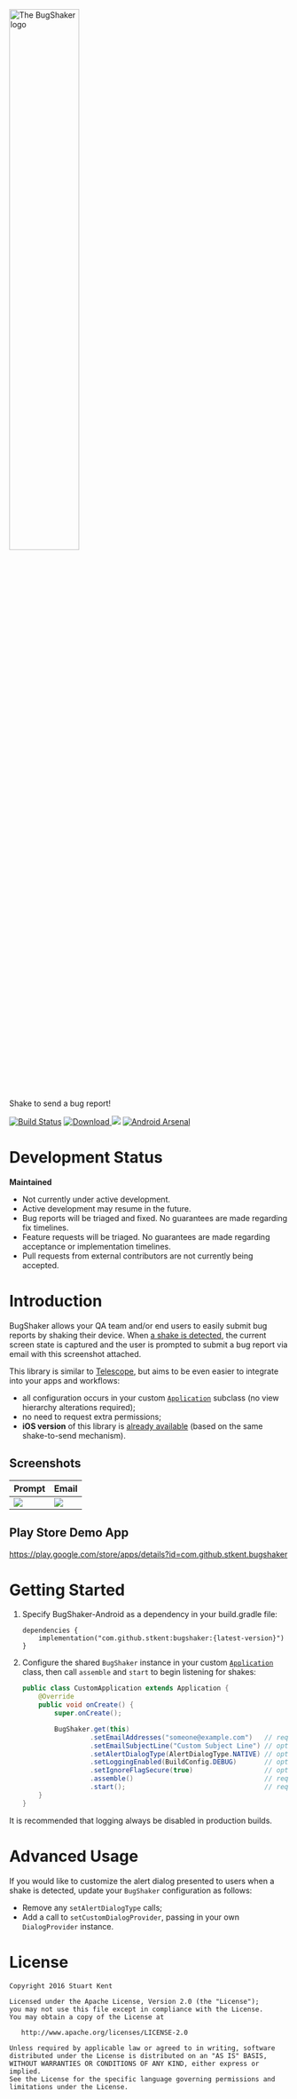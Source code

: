 <img src="https://raw.githubusercontent.com/stkent/bugshaker-android/main/assets/repo_banner.png?raw=true" title="BugShaker" alt="The BugShaker logo" width="50%" />

Shake to send a bug report!

[![Build Status](https://travis-ci.org/stkent/bugshaker-android.svg?branch=main)](https://travis-ci.org/stkent/bugshaker-android) [ ![Download](https://api.bintray.com/packages/stkent/android-libraries/bugshaker/images/download.svg) ](https://bintray.com/stkent/android-libraries/bugshaker/_latestVersion) <a href="http://www.detroitlabs.com/"><img src="https://img.shields.io/badge/Sponsor-Detroit%20Labs-000000.svg" /></a> [![Android Arsenal](https://img.shields.io/badge/Android%20Arsenal-BugShaker-green.svg?style=flat)](http://android-arsenal.com/details/1/3299)

# Development Status

**Maintained**

- Not currently under active development.
- Active development may resume in the future.
- Bug reports will be triaged and fixed. No guarantees are made regarding fix timelines.
- Feature requests will be triaged. No guarantees are made regarding acceptance or implementation timelines.
- Pull requests from external contributors are not currently being accepted.

# Introduction

BugShaker allows your QA team and/or end users to easily submit bug reports by shaking their device. When [a shake is detected]((https://github.com/square/seismic)), the current screen state is captured and the user is prompted to submit a bug report via email with this screenshot attached.

This library is similar to [Telescope](https://github.com/mattprecious/telescope), but aims to be even easier to integrate into your apps and workflows:

- all configuration occurs in your custom [`Application`](http://developer.android.com/reference/android/app/Application.html) subclass (no view hierarchy alterations required);
- no need to request extra permissions;
- **iOS version** of this library is [already available](https://github.com/detroit-labs/BugShaker) (based on the same shake-to-send mechanism).

## Screenshots

|Prompt|Email|
|------|-----|
|<img src="https://raw.githubusercontent.com/stkent/bugshaker-android/main/assets/dialog.png" />|<img src="https://raw.githubusercontent.com/stkent/bugshaker-android/main/assets/compose.png" />

## Play Store Demo App

https://play.google.com/store/apps/details?id=com.github.stkent.bugshaker

# Getting Started

1. Specify BugShaker-Android as a dependency in your build.gradle file:

	```none
	dependencies {
	    implementation("com.github.stkent:bugshaker:{latest-version}")
	}
	```

2. Configure the shared `BugShaker` instance in your custom [`Application`](http://developer.android.com/reference/android/app/Application.html) class, then call `assemble` and `start` to begin listening for shakes:

	```java
	public class CustomApplication extends Application {
	    @Override
	    public void onCreate() {
	        super.onCreate();
	
	        BugShaker.get(this)
	                 .setEmailAddresses("someone@example.com")   // required
	                 .setEmailSubjectLine("Custom Subject Line") // optional
	                 .setAlertDialogType(AlertDialogType.NATIVE) // optional
	                 .setLoggingEnabled(BuildConfig.DEBUG)       // optional
	                 .setIgnoreFlagSecure(true)                  // optional
	                 .assemble()                                 // required
	                 .start();                                   // required
	    }
	}
	```

It is recommended that logging always be disabled in production builds.

# Advanced Usage

If you would like to customize the alert dialog presented to users when a shake is detected, update your `BugShaker` configuration as follows:

- Remove any `setAlertDialogType` calls;
- Add a call to `setCustomDialogProvider`, passing in your own `DialogProvider` instance.

# License

    Copyright 2016 Stuart Kent

    Licensed under the Apache License, Version 2.0 (the "License");
    you may not use this file except in compliance with the License.
    You may obtain a copy of the License at

       http://www.apache.org/licenses/LICENSE-2.0

    Unless required by applicable law or agreed to in writing, software
    distributed under the License is distributed on an "AS IS" BASIS,
    WITHOUT WARRANTIES OR CONDITIONS OF ANY KIND, either express or implied.
    See the License for the specific language governing permissions and
    limitations under the License.
